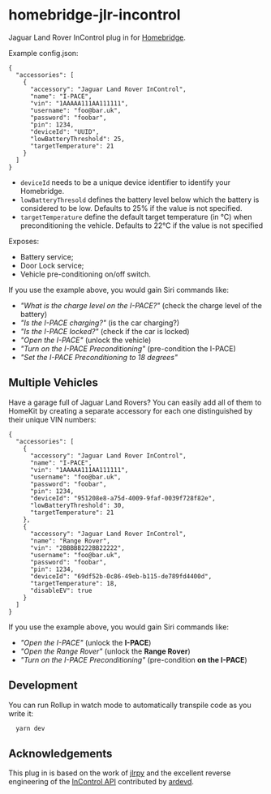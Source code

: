 # homebridge-jlr-incontrol

Jaguar Land Rover InControl plug in for [Homebridge](https://homebridge.io/).

Example config.json:

    {
      "accessories": [
        {
          "accessory": "Jaguar Land Rover InControl",
          "name": "I-PACE",
          "vin": "1AAAAA111AA111111",
          "username": "foo@bar.uk",
          "password": "foobar",
          "pin": 1234,
          "deviceId": "UUID",
          "lowBatteryThreshold": 25,
          "targetTemperature": 21
        }
      ]
    }

- `deviceId` needs to be a unique device identifier to identify your Homebridge.
- `lowBatteryThresold` defines the battery level below which the battery is considered to be low.
  Defaults to 25% if the value is not specified.
- `targetTemperature` define the default target temperature (in &#8451;) when preconditioning the vehicle.
  Defaults to 22&#8451; if the value is not specified

Exposes:

- Battery service;
- Door Lock service;
- Vehicle pre-conditioning on/off switch.

If you use the example above, you would gain Siri commands like:

- _"What is the charge level on the I-PACE?"_ (check the charge level of the battery)
- _"Is the I-PACE charging?"_ (is the car charging?)
- _"Is the I-PACE locked?"_ (check if the car is locked)
- _"Open the I-PACE"_ (unlock the vehicle)
- _"Turn on the I-PACE Preconditioning"_ (pre-condition the I-PACE)
- _"Set the I-PACE Preconditioning to 18 degrees"_

## Multiple Vehicles

Have a garage full of Jaguar Land Rovers? You can easily add all of
them to HomeKit by creating a separate accessory for each one
distinguished by their unique VIN numbers:

    {
      "accessories": [
        {
          "accessory": "Jaguar Land Rover InControl",
          "name": "I-PACE",
          "vin": "1AAAAA111AA111111",
          "username": "foo@bar.uk",
          "password": "foobar",
          "pin": 1234,
          "deviceId": "951208e8-a75d-4009-9faf-0039f728f82e",
          "lowBatteryThreshold": 30,
          "targetTemperature": 21
        },
        {
          "accessory": "Jaguar Land Rover InControl",
          "name": "Range Rover",
          "vin": "2BBBBB222BB22222",
          "username": "foo@bar.uk",
          "password": "foobar",
          "pin": 1234,
          "deviceId": "69df52b-0c86-49eb-b115-de789fd4400d",
          "targetTemperature": 18,
          "disableEV": true
        }
      ]
    }

If you use the example above, you would gain Siri commands like:

- _"Open the I-PACE"_ (unlock the **I-PACE**)
- _"Open the Range Rover"_ (unlock the **Range Rover**)
- _"Turn on the I-PACE Preconditioning"_ (pre-condition **on the I-PACE**)

## Development

You can run Rollup in watch mode to automatically transpile code as you write it:

```sh
  yarn dev
```

## Acknowledgements

This plug in is based on the work of [jlrpy](https://github.com/ardevd/jlrpy) and the excellent
reverse engineering of the [InControl API](https://documenter.getpostman.com/view/6250319/RznBMzqo)
contributed by [ardevd](https://github.com/ardevd).
